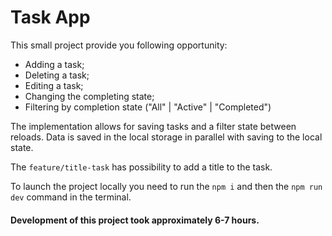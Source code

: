 # Task App

This small project provide you following opportunity:

- Adding a task;
- Deleting a task;
- Editing a task;
- Changing the completing state;
- Filtering by completion state ("All" | "Active" | "Completed")

The implementation allows for saving tasks and a filter state between reloads. Data is saved in the local storage in parallel with saving to the local state.

The `feature/title-task` has possibility to add a title to the task.

To launch the project locally you need to run the `npm i` and then the `npm run dev` command in the terminal.

#### Development of this project took approximately 6-7 hours.
